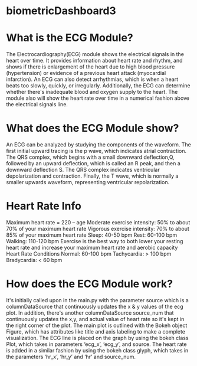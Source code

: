 # biometricDashboard3
# What is the ECG Module?
The Electrocardiography(ECG) module shows the electrical signals in the heart over time. It provides information about heart rate and rhythm, and shows if there is enlargement of the heart due to high blood pressure (hypertension) or evidence of a previous heart attack (myocardial infarction). An ECG can also detect arrhythmias, which is when a heart beats too slowly, quickly, or irregularly. Additionally, the ECG can determine whether there's inadequate blood and oxygen supply to the heart. The module also will show the heart rate over time in a numerical fashion above the electrical signals line. 

# What does the ECG Module show?
An ECG can be analyzed by studying the components of the waveform. The first initial upward tracing is the p wave, which indicates atrial contraction. The QRS complex, which begins with a small downward deflection,Q, followed by an upward deflection, which is called an R peak, and then a downward deflection S. The QRS complex indicates ventricular depolarization and contraction. Finally, the T wave, which is normally a smaller upwards waveform, representing ventricular repolarization.

# Heart Rate Info
Maximum heart rate = 220 – age
Moderate exercise intensity: 50% to about 70% of your maximum heart rate
Vigorous exercise intensity: 70% to about 85% of your maximum heart rate
  Sleep: 40-50 bpm
  Rest: 60-100 bpm
  Walking: 110-120 bpm
Exercise is the best way to both lower your resting heart rate and increase your maximum heart rate and aerobic capacity
Heart Rate Conditions 
  Normal: 60-100 bpm
  Tachycardia: > 100 bpm
  Bradycardia: < 60 bpm
  
# How does the ECG Module work?
It's initially called upon in the main.py with the parameter source which is a columnDataSource that continuously updates the x & y values of the ecg plot. In addition, there's another columnDataSource source_num that continuously updates the x,y, and actual value of heart rate so it's kept in the right corner of the plot.  The main plot is outlined with the Bokeh object Figure, which has attributes like title and axis labeling to make a complete visualization. The ECG line is placed on the graph by using the bokeh class Plot, which takes in parameters ‘ecg_x’, ‘ecg_y’, and source. The heart rate is added in a similar fashion by using the bokeh class glyph, which takes in the parameters ‘hr_x’, ‘hr_y’ and ‘hr’ and source_num. 



